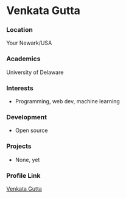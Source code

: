 # Venkata Gutta

### Location

Your Newark/USA

### Academics

University of Delaware

### Interests

- Programming, web dev, machine learning

### Development

- Open source

### Projects

- None, yet

### Profile Link

[Venkata Gutta](http//github.com/vgutta)